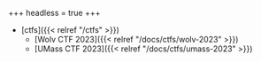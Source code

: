 +++
headless = true
+++

- [ctfs]({{< relref "/ctfs" >}})
    - [Wolv CTF 2023]({{< relref "/docs/ctfs/wolv-2023" >}})
    - [UMass CTF 2023]({{< relref "/docs/ctfs/umass-2023" >}})